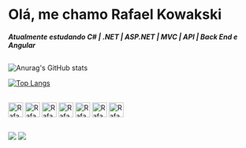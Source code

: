 <h1> Olá, me chamo Rafael Kowakski</h1>

<h5>Atualmente estudando C# | .NET | ASP.NET | MVC | API | Back End e Angular</h5>

##

<body>
<div>

![Anurag's GitHub stats](https://github-readme-stats.vercel.app/api?username=RafaKowalski&show_icons=true&theme=dark)

[![Top Langs](https://github-readme-stats.vercel.app/api/top-langs/?username=RafaKowalski&show_icons=true&theme=dark)](https://github.com/anuraghazra/github-readme-stats)
</div>

<div style="display: inline_block"><br>
 <img align="center" alt="RafaCsharp" height="30" witdth="40" src="https://cdn.jsdelivr.net/gh/devicons/devicon/icons/csharp/csharp-original.svg" />
 <img align="center" alt="RafadotNetCore" height="30" witdth="40" src="https://cdn.jsdelivr.net/gh/devicons/devicon/icons/dotnetcore/dotnetcore-original.svg" />
 <img align="center" alt="RafadotNet" height="30" witdth="40" src="https://cdn.jsdelivr.net/gh/devicons/devicon/icons/dot-net/dot-net-original-wordmark.svg" />
 <img align="center" alt="RafaMySql" height="30" witdth="40" src="https://cdn.jsdelivr.net/gh/devicons/devicon/icons/mysql/mysql-original-wordmark.svg" />
 <img align="center" alt="RafaSql" height="30" witdth="40"  src="https://cdn.jsdelivr.net/gh/devicons/devicon/icons/microsoftsqlserver/microsoftsqlserver-plain-wordmark.svg" />
 <img align="center" alt="RafaHtml" height="30" witdth="40" src="https://cdn.jsdelivr.net/gh/devicons/devicon/icons/html5/html5-original.svg" />
 <img align="center" alt="RafaCss" height="30" witdth="40" src="https://cdn.jsdelivr.net/gh/devicons/devicon/icons/css3/css3-original.svg" />

 </div>
 
 ##
 
 <div>
 
 <a href="https://www.linkedin.com/in/rafael-matos-kowalski-96052122a/" target="_blank"><img src="https://img.shields.io/badge/LinkedIn-0077B5?style=for-the-badge&logo=linkedin&logoColor=white" target="_blank"></a>
 <a href="mailto:rafaelmk06@gmail.com"><img src="https://img.shields.io/badge/Gmail-D14836?style=for-the-badge&logo=gmail&logoColor=white" target="_blank"></a>
 
 </body>
